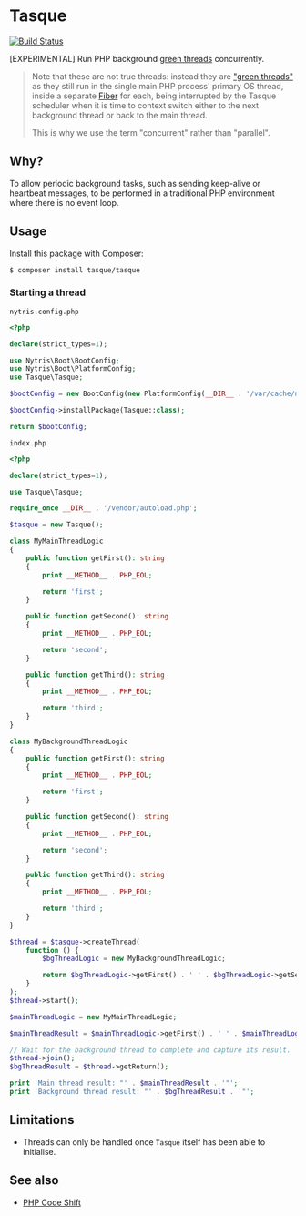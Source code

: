 # Tasque

[![Build Status](https://github.com/nytris/tasque/workflows/CI/badge.svg)](https://github.com/nytris/tasque/actions?query=workflow%3ACI)

[EXPERIMENTAL] Run PHP background [green threads][2] concurrently.

> Note that these are not true threads: instead they are ["green threads"][2] as they still run in the single main PHP process' primary OS thread,
> inside a separate [Fiber][3] for each, being interrupted by the Tasque scheduler when it is time to context switch either to the next background thread
> or back to the main thread.
> 
> This is why we use the term "concurrent" rather than "parallel".

## Why?
To allow periodic background tasks, such as sending keep-alive or heartbeat messages,
to be performed in a traditional PHP environment where there is no event loop.

## Usage
Install this package with Composer:

```shell
$ composer install tasque/tasque
```

### Starting a thread

`nytris.config.php`

```php
<?php

declare(strict_types=1);

use Nytris\Boot\BootConfig;
use Nytris\Boot\PlatformConfig;
use Tasque\Tasque;

$bootConfig = new BootConfig(new PlatformConfig(__DIR__ . '/var/cache/nytris/'));

$bootConfig->installPackage(Tasque::class);

return $bootConfig;
```

`index.php`

```php
<?php

declare(strict_types=1);

use Tasque\Tasque;

require_once __DIR__ . '/vendor/autoload.php';

$tasque = new Tasque();

class MyMainThreadLogic
{
    public function getFirst(): string
    {
        print __METHOD__ . PHP_EOL;

        return 'first'; 
    }

    public function getSecond(): string
    {
        print __METHOD__ . PHP_EOL;

        return 'second'; 
    }

    public function getThird(): string
    {
        print __METHOD__ . PHP_EOL;

        return 'third'; 
    }
}

class MyBackgroundThreadLogic
{
    public function getFirst(): string
    {
        print __METHOD__ . PHP_EOL;

        return 'first'; 
    }

    public function getSecond(): string
    {
        print __METHOD__ . PHP_EOL;

        return 'second'; 
    }

    public function getThird(): string
    {
        print __METHOD__ . PHP_EOL;

        return 'third'; 
    }
}

$thread = $tasque->createThread(
    function () {
        $bgThreadLogic = new MyBackgroundThreadLogic;

        return $bgThreadLogic->getFirst() . ' ' . $bgThreadLogic->getSecond() . ' ' . $bgThreadLogic->getThird(); 
    }
);
$thread->start();

$mainThreadLogic = new MyMainThreadLogic;

$mainThreadResult = $mainThreadLogic->getFirst() . ' ' . $mainThreadLogic->getSecond() . ' ' . $mainThreadLogic->getThird();

// Wait for the background thread to complete and capture its result.
$thread->join();
$bgThreadResult = $thread->getReturn();

print 'Main thread result: "' . $mainThreadResult . '"';
print 'Background thread result: "' . $bgThreadResult . '"';
```

## Limitations

- Threads can only be handled once `Tasque` itself has been able to initialise.

## See also
- [PHP Code Shift][1]

[1]: https://github.com/asmblah/php-code-shift
[2]: https://en.wikipedia.org/wiki/Green_thread
[3]: https://www.php.net/manual/en/language.fibers.php
